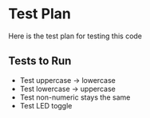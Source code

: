 # Test Plan
Here is the test plan for testing this code
## Tests to Run
- Test uppercase -> lowercase
- Test lowercase -> uppercase
- Test non-numeric stays the same
- Test LED toggle